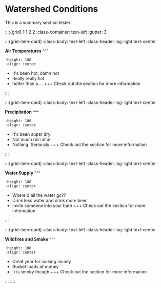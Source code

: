 # Watershed Conditions

This is a summary section tester

::::{grid} 1 1 2 2
:class-container: text-left
:gutter: 3

:::{grid-item-card}
:class-body: text-left
:class-header: bg-light text-center

**Air Temperatures**
^^^
```{image} img/temp.jfif
:height: 100
:align: center
```

- It's been hot, damn hot
- Really really hot
- hotter than a ...
+++
Check out the [](air-temp.ipynb) section for more information

:::

:::{grid-item-card}
:class-body: text-left
:class-header: bg-light text-center

**Precipitation**
^^^
```{image} img/precip-icon.jfif
:height: 100
:align: center
```

- It's been super dry
- Not much rain at all
- Nothing. Seriously
+++
Check out the [](air-temp.ipynb) section for more information

:::

:::{grid-item-card}
:class-body: text-left
:class-header: bg-light text-center

**Water Supply**
^^^
```{image} img/river_discharge_icon.jpg
:height: 100
:align: center
```

- Where'd all the water go??
- Drink less water and drink more beer
- Invite someone into your bath
+++
Check out the [](water_supply.ipynb) section for more information

:::

:::{grid-item-card}
:class-body: text-left
:class-header: bg-light text-center

**Wildfires and Smoke**
^^^
```{image} img/wildfire-icon.jpg
:height: 100
:align: center
```

- Great year for making money
- Bucket loads of money
- It is smoky though
+++
Check out the [](crossover.ipynb) section for more information

:::
::::

